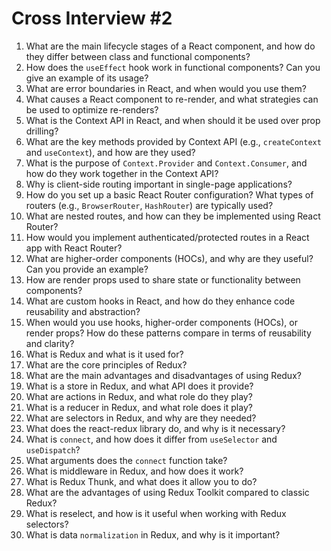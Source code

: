 # Cross Interview #2

1. What are the main lifecycle stages of a React component, and how do they differ between class and functional components?
2. How does the `useEffect` hook work in functional components? Can you give an example of its usage?
3. What are error boundaries in React, and when would you use them?
4. What causes a React component to re-render, and what strategies can be used to optimize re-renders?
5. What is the Context API in React, and when should it be used over prop drilling?
6. What are the key methods provided by Context API (e.g., `createContext` and `useContext`), and how are they used?
7. What is the purpose of `Context.Provider` and `Context.Consumer`, and how do they work together in the Context API?
8. Why is client-side routing important in single-page applications?
9. How do you set up a basic React Router configuration? What types of routers (e.g., `BrowserRouter`, `HashRouter`) are typically used?
10. What are nested routes, and how can they be implemented using React Router?
11. How would you implement authenticated/protected routes in a React app with React Router?
12. What are higher-order components (HOCs), and why are they useful? Can you provide an example?
13. How are render props used to share state or functionality between components?
14. What are custom hooks in React, and how do they enhance code reusability and abstraction?
15. When would you use hooks, higher-order components (HOCs), or render props? How do these patterns compare in terms of reusability and clarity? 
16. What is Redux and what is it used for?
17. What are the core principles of Redux?
18. What are the main advantages and disadvantages of using Redux?
19. What is a store in Redux, and what API does it provide?
20. What are actions in Redux, and what role do they play?
21. What is a reducer in Redux, and what role does it play?
22. What are selectors in Redux, and why are they needed?
23. What does the react-redux library do, and why is it necessary?
24. What is `connect`, and how does it differ from `useSelector` and `useDispatch`?
25. What arguments does the `connect` function take?
26. What is middleware in Redux, and how does it work?
27. What is Redux Thunk, and what does it allow you to do?
28. What are the advantages of using Redux Toolkit compared to classic Redux?
29. What is reselect, and how is it useful when working with Redux selectors?
30. What is data `normalization` in Redux, and why is it important?
